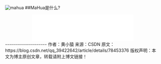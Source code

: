 ![mahua](mahua-logo.jpg)
##MaHua是什么?
<div align=center><iframe frameborder="no" border="0" marginwidth="0" marginheight="0" width=330 height=86 src="//music.163.com/outchain/player?type=2&id=30375690&auto=1&height=66"></iframe></div>
--------------------- 
作者：黄小猿 
来源：CSDN 
原文：https://blog.csdn.net/qq_39422642/article/details/78453376 
版权声明：本文为博主原创文章，转载请附上博文链接！
